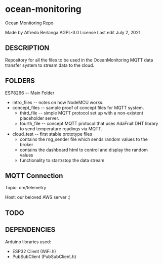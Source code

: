 # ocean-monitoring
Ocean Monitoring Repo

Made by Alfredo Berlanga
AGPL-3.0 License
Last edit July 2, 2021


## DESCRIPTION

Repository for all the files to be used in the OceanMonitoring MQTT data transfer system to stream data to the cloud.


## FOLDERS

ESP8266 -- Main Folder
* intro_files -- notes on how NodeMCU works.
* concept_files -- sample proof of concept files for MQTT system.
  * third_file -- simple MQTT protocol set up with a non-existent placeholder server.
  * fourth_file -- concept MQTT protocol that uses AdaFruit DHT library to send temperature readings via MQTT.
* cloud_test -- first stable prototype files
  * contains the rng_sender file which sends random values to the broker
  * contains the dashboard html to control and display the random values
  * functionality to start/stop the data stream

## MQTT Connection

Topic: om/telemetry

Host: our beloved AWS server :)

## TODO


## DEPENDENCIES

Arduino libraries used:
  - ESP32 Client (WiFi.h)
  - PubSubClient (PubSubClient.h)
